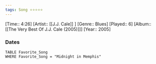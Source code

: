 ```yaml
---
tags: Song ⭐⭐⭐⭐⭐ 
---
```

[Time:: 4:26]
[Artist:: [[J.J. Cale]] ]
[Genre:: Blues]
[Played:: 6]
[Album:: [[The Very Best Of J.J. Cale (2005)]]]
[Year:: 2005]
### Dates
````dataview
TABLE Favorite_Song
WHERE Favorite_Song = "Midnight in Memphis"
````